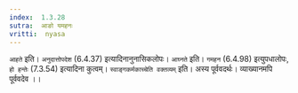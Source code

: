 ```yaml
---
index:  1.3.28
sutra:  आङो यमहनः
vritti:  nyasa
---
```


`आहते` इति। `अनुदात्तोपदेश` (6.4.37) इत्यादिनानुनासिकलोपः। `आघ्नते` इति। `गमहन` (6.4.98) इत्युपधालोपः, `हो हन्तेः` (7.3.54) इत्यादिना कुत्वम्।
`स्वाङ्गकर्मकाच्चेति वक्तव्यम्` इति। अस्य पूर्ववदर्थः। व्याख्यानमपि पूर्ववदेव ।।

